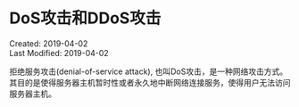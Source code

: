 # DoS攻击和DDoS攻击
Created: 2019-04-02  
Last Modified: 2019-04-02  

拒绝服务攻击(denial-of-service attack), 也叫DoS攻击，是一种网络攻击方式。其目的是使得服务器主机暂时性或者永久地中断网络连接服务，使得用户无法访问服务器主机。